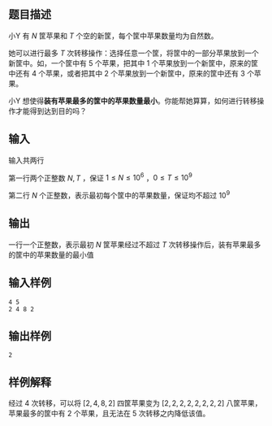 ## 题目描述

 $\text{小Y}$ 有 $N$ 筐苹果和 $T$ 个空的新筐，每个筐中苹果数量均为自然数。

她可以进行最多 $T$ 次转移操作：选择任意一个筐，将筐中的一部分苹果放到一个新筐中。如，一个筐中有 $5$ 个苹果，把其中 $1$ 个苹果放到一个新筐中，原来的筐中还有 $4$ 个苹果，或者把其中 $2$ 个苹果放到一个新筐中，原来的筐中还有 $3$ 个苹果。

 $\text{小Y}$ 想使得**装有苹果最多的筐中的苹果数量最小**。你能帮她算算，如何进行转移操作才能得到达到目的吗？

## 输入

输入共两行

第一行两个正整数 $N,T$ ，保证 $1\le N \le 10^6$ ，$0\le T\le10^9$ 

第二行 $N$ 个正整数，表示最初每个筐中的苹果数量，保证均不超过 $10^9$ 

## 输出

一行一个正整数，表示最初 $N$ 筐苹果经过不超过 $T$ 次转移操作后，装有苹果最多的筐中的苹果数量的最小值

## 输入样例

    4 5
    2 4 8 2

## 输出样例

    2

## 样例解释

经过 $4$ 次转移，可以将 $[2,4,8,2]$ 四筐苹果变为 $[2,2,2,2,2,2,2,2]$ 八筐苹果，苹果最多的筐中有 $2$ 个苹果，且无法在 $5$ 次转移之内降低该值。